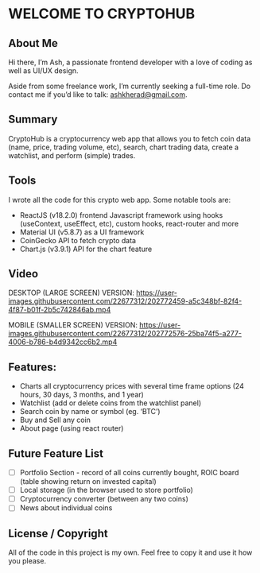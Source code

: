 # WELCOME TO CRYPTOHUB

## About Me
Hi there, I’m Ash, a passionate frontend developer with a love of coding as well as UI/UX design.  

Aside from some freelance work, I’m currently seeking a full-time role.  Do contact me if you’d like to talk: ashkherad@gmail.com.

## Summary
CryptoHub is a cryptocurrency web app that allows you to fetch coin data (name, price, trading volume, etc), search, chart trading data, create a watchlist, and perform (simple) trades.  

## Tools
I wrote all the code for this crypto web app. Some notable tools are:

-	ReactJS (v18.2.0) frontend Javascript framework using hooks (useContext, useEffect, etc), custom hooks, react-router and more
-	Material UI (v5.8.7) as a UI framework
-	CoinGecko API to fetch crypto data
-	Chart.js (v3.9.1) API for the chart feature

## Video
DESKTOP (LARGE SCREEN) VERSION:
https://user-images.githubusercontent.com/22677312/202772459-a5c348bf-82f4-4f87-b01f-2b5c742846ab.mp4

MOBILE (SMALLER SCREEN) VERSION:
https://user-images.githubusercontent.com/22677312/202772576-25ba74f5-a277-4006-b786-b4d9342cc6b2.mp4

## Features:
-	Charts all cryptocurrency prices with several time frame options (24 hours, 30 days, 3 months, and 1 year)
-	Watchlist (add or delete coins from the watchlist panel)
-	Search coin by name or symbol (eg. ‘BTC’) 
-	Buy and Sell any coin
-	About page (using react router)

## Future Feature List
- [ ] Portfolio Section - record of all coins currently bought, ROIC board (table showing return on invested capital)
- [ ] Local storage (in the browser used to store portfolio)
- [ ] Cryptocurrency converter (between any two coins)
- [ ] News about individual coins

## License / Copyright
All of the code in this project is my own.  Feel free to copy it and use it how you please.

